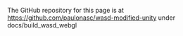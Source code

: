 The GitHub repository for this page is at https://github.com/paulonasc/wasd-modified-unity under docs/build_wasd_webgl
